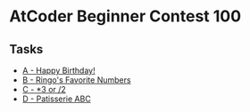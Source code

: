 # AtCoder Beginner Contest 100
## Tasks
- [A - Happy Birthday!](https://beta.atcoder.jp/contests/abc100/tasks/abc100_a)
- [B - Ringo's Favorite Numbers](https://beta.atcoder.jp/contests/abc100/tasks/abc100_b)
- [C - \*3 or /2](https://beta.atcoder.jp/contests/abc100/tasks/abc100_c)
- [D - Patisserie ABC](https://beta.atcoder.jp/contests/abc100/tasks/abc100_d)


